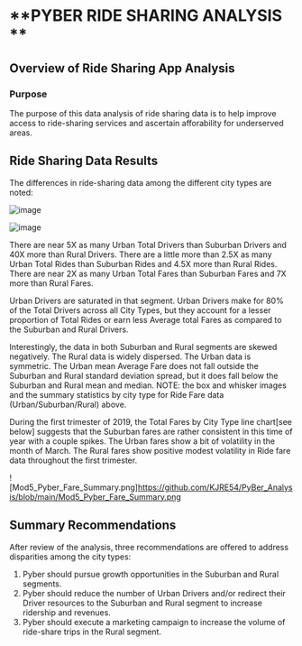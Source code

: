 
# **PYBER RIDE SHARING ANALYSIS **

## **Overview of Ride Sharing App Analysis**
### Purpose
The purpose of this data analysis of ride sharing data is to help improve access to ride-sharing services and ascertain afforability for underserved areas. 


## Ride Sharing Data Results

The differences in ride-sharing data among the different city types are noted:

![image](https://user-images.githubusercontent.com/79073778/124527159-df0d6600-ddd2-11eb-99cb-860e33fc7bef.png)

![image](https://user-images.githubusercontent.com/79073778/124527856-ae2e3080-ddd4-11eb-8abc-e5c722728f77.png)

There are near 5X as many Urban Total Drivers than Suburban Drivers and 40X more than Rural Drivers. There are a little more than 2.5X as many Urban Total Rides than Suburban Rides and 4.5X more than Rural Rides. There are near 2X as many Urban Total Fares than Suburban Fares and 7X more than Rural Fares.

Urban Drivers are saturated in that segment. Urban Drivers make for 80% of the Total Drivers across all City Types, but they account for a lesser proportion of Total Rides or earn less Average total Fares as compared to the Suburban and Rural Drivers.  

Interestingly, the data in both Suburban and Rural segments are skewed negatively. The Rural data is widely dispersed. The Urban data is symmetric. 
The Urban mean Average Fare does not fall outside the Suburban and Rural standard deviation spread, but it does fall below the Suburban and Rural mean and median.
NOTE:  the box and whisker images and the summary statistics by city type for Ride Fare data (Urban/Suburban/Rural) above.

During the first trimester of 2019, the Total Fares by City Type line chart[see below] suggests that the Suburban fares are rather consistent in this time of year with a couple spikes. The Urban fares show a bit of volatility in the month of March. The Rural fares show positive modest volatility in Ride fare data throughout the first trimester. 

![Mod5_Pyber_Fare_Summary.png]https://github.com/KJRE54/PyBer_Analysis/blob/main/Mod5_Pyber_Fare_Summary.png

## Summary Recommendations
After review of the analysis, three recommendations are offered to address disparities among the city types:

1) Pyber should pursue growth opportunities in the Suburban and Rural segments.  
2) Pyber should reduce the number of Urban Drivers and/or redirect their Driver resources to the Suburban and Rural segment to increase ridership and revenues.
3) Pyber should execute a marketing campaign to increase the volume of ride-share trips in the Rural segment.


